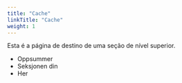 ```yaml
---
title: "Cache"
linkTitle: "Cache"
weight: 1
---
```


Esta é a página de destino de uma seção de nível superior.

* Oppsummer
* Seksjonen din
* Her
